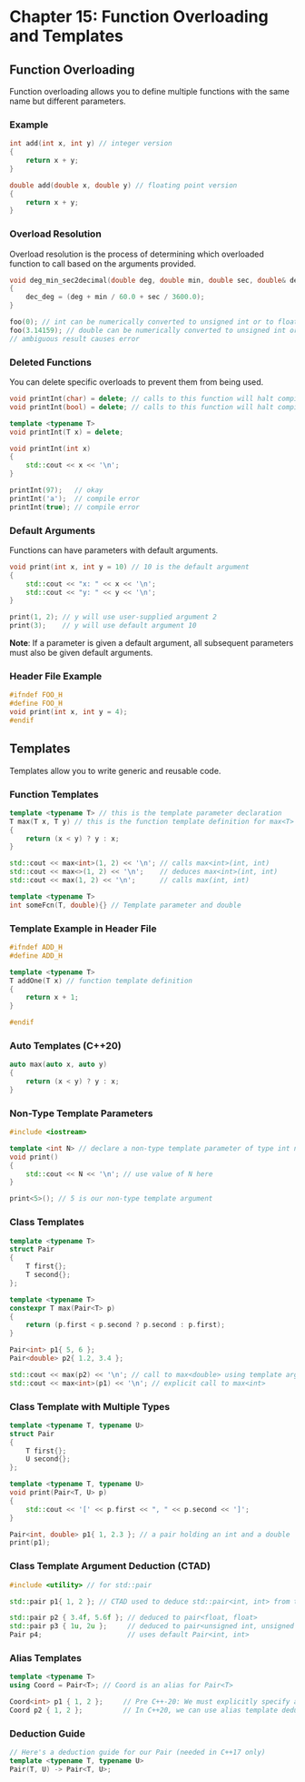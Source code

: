 # Chapter 15: Function Overloading and Templates

## Function Overloading

Function overloading allows you to define multiple functions with the same name but different parameters.

### Example

```cpp
int add(int x, int y) // integer version
{
    return x + y;
}

double add(double x, double y) // floating point version
{
    return x + y;
}
```

### Overload Resolution

Overload resolution is the process of determining which overloaded function to call based on the arguments provided.

```cpp
void deg_min_sec2decimal(double deg, double min, double sec, double& dec_deg)
{
    dec_deg = (deg + min / 60.0 + sec / 3600.0);
}

foo(0); // int can be numerically converted to unsigned int or to float
foo(3.14159); // double can be numerically converted to unsigned int or to float
// ambiguous result causes error
```

### Deleted Functions

You can delete specific overloads to prevent them from being used.

```cpp
void printInt(char) = delete; // calls to this function will halt compilation
void printInt(bool) = delete; // calls to this function will halt compilation

template <typename T>
void printInt(T x) = delete;

void printInt(int x)
{
    std::cout << x << '\n';
}

printInt(97);   // okay
printInt('a');  // compile error
printInt(true); // compile error
```

### Default Arguments

Functions can have parameters with default arguments.

```cpp
void print(int x, int y = 10) // 10 is the default argument
{
    std::cout << "x: " << x << '\n';
    std::cout << "y: " << y << '\n';
}

print(1, 2); // y will use user-supplied argument 2
print(3);    // y will use default argument 10
```

**Note**: If a parameter is given a default argument, all subsequent parameters must also be given default arguments.

### Header File Example

```cpp
#ifndef FOO_H
#define FOO_H
void print(int x, int y = 4);
#endif
```

## Templates

Templates allow you to write generic and reusable code.

### Function Templates

```cpp
template <typename T> // this is the template parameter declaration
T max(T x, T y) // this is the function template definition for max<T>
{
    return (x < y) ? y : x;
}

std::cout << max<int>(1, 2) << '\n'; // calls max<int>(int, int)
std::cout << max<>(1, 2) << '\n';    // deduces max<int>(int, int)
std::cout << max(1, 2) << '\n';      // calls max(int, int)

template <typename T>
int someFcn(T, double){} // Template parameter and double
```

### Template Example in Header File

```cpp
#ifndef ADD_H
#define ADD_H

template <typename T>
T addOne(T x) // function template definition
{
    return x + 1;
}

#endif
```

### Auto Templates (C++20)

```cpp
auto max(auto x, auto y)
{
    return (x < y) ? y : x;
}
```

### Non-Type Template Parameters

```cpp
#include <iostream>

template <int N> // declare a non-type template parameter of type int named N
void print()
{
    std::cout << N << '\n'; // use value of N here
}

print<5>(); // 5 is our non-type template argument
```

### Class Templates

```cpp
template <typename T>
struct Pair
{
    T first{};
    T second{};
};

template <typename T>
constexpr T max(Pair<T> p)
{
    return (p.first < p.second ? p.second : p.first);
}

Pair<int> p1{ 5, 6 };
Pair<double> p2{ 1.2, 3.4 };

std::cout << max(p2) << '\n'; // call to max<double> using template argument deduction
std::cout << max<int>(p1) << '\n'; // explicit call to max<int>
```

### Class Template with Multiple Types

```cpp
template <typename T, typename U>
struct Pair
{
    T first{};
    U second{};
};

template <typename T, typename U>
void print(Pair<T, U> p)
{
    std::cout << '[' << p.first << ", " << p.second << ']';
}

Pair<int, double> p1{ 1, 2.3 }; // a pair holding an int and a double
print(p1);
```

### Class Template Argument Deduction (CTAD)

```cpp
#include <utility> // for std::pair

std::pair p1{ 1, 2 }; // CTAD used to deduce std::pair<int, int> from the initializers (C++17)

std::pair p2 { 3.4f, 5.6f }; // deduced to pair<float, float>
std::pair p3 { 1u, 2u };     // deduced to pair<unsigned int, unsigned int>
Pair p4;                     // uses default Pair<int, int>
```

### Alias Templates

```cpp
template <typename T>
using Coord = Pair<T>; // Coord is an alias for Pair<T>

Coord<int> p1 { 1, 2 };     // Pre C++-20: We must explicitly specify all type template arguments
Coord p2 { 1, 2 };          // In C++20, we can use alias template deduction to deduce the template arguments in cases where CTAD works
```

### Deduction Guide

```cpp
// Here's a deduction guide for our Pair (needed in C++17 only)
template <typename T, typename U>
Pair(T, U) -> Pair<T, U>;
```